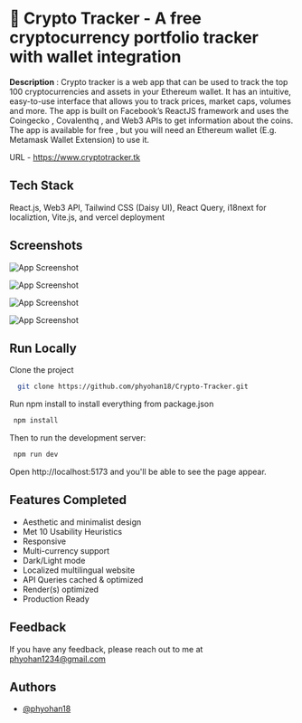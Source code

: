 
# 🚀 Crypto Tracker - A free cryptocurrency portfolio tracker with wallet integration 


**Description** : Crypto tracker is a web app that can be used to track the top 100 cryptocurrencies and assets in your Ethereum wallet.
It has an intuitive, easy-to-use interface that allows you to track prices, market caps, volumes and more.
The app is built on Facebook’s ReactJS framework and uses the Coingecko , Covalenthq , and Web3 APIs to get information about the coins.
The app is available for free , but you will need an Ethereum wallet (E.g. Metamask Wallet Extension)  to use it.

URL - https://www.cryptotracker.tk
## Tech Stack

React.js, Web3 API, Tailwind CSS (Daisy UI), React Query, i18next for localiztion, Vite.js, and vercel deployment




## Screenshots

![App Screenshot](https://i.ibb.co/VJnpFfK/Screenshot-2022-10-31-164338.png)


![App Screenshot](https://i.ibb.co/g9z86b8/Screenshot-2022-10-31-164902.png)

![App Screenshot](https://i.ibb.co/28msKty/Screenshot-2022-10-31-165345.png)

![App Screenshot](https://i.ibb.co/hKh0JdB/Screenshot-2022-10-31-165522.png)
## Run Locally

Clone the project

```bash
  git clone https://github.com/phyohan18/Crypto-Tracker.git
```

Run npm install to install everything from package.json

```bash
 npm install
```

Then to run the development server:

```bash
 npm run dev
```
Open http://localhost:5173 and you'll be able to see the page appear.

## Features Completed

- Aesthetic and minimalist design
- Met 10 Usability Heuristics 
- Responsive
- Multi-currency support 
- Dark/Light mode
- Localized multilingual website
- API Queries cached & optimized
- Render(s) optimized
- Production Ready


## Feedback

If you have any feedback, please reach out to me at phyohan1234@gmail.com


## Authors

- [@phyohan18](https://www.github.com/phyohan18)

